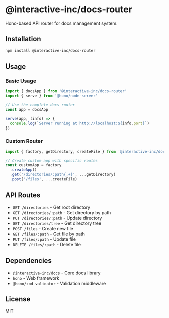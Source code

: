 # @interactive-inc/docs-router

Hono-based API router for docs management system.

## Installation

```bash
npm install @interactive-inc/docs-router
```

## Usage

### Basic Usage

```typescript
import { docsApp } from '@interactive-inc/docs-router'
import { serve } from '@hono/node-server'

// Use the complete docs router
const app = docsApp

serve(app, (info) => {
  console.log(`Server running at http://localhost:${info.port}`)
})
```

### Custom Router

```typescript
import { factory, getDirectory, createFile } from '@interactive-inc/docs-router'

// Create custom app with specific routes
const customApp = factory
  .createApp()
  .get('/directories/:path{.+}', ...getDirectory)
  .post('/files', ...createFile)
```

## API Routes

- `GET /directories` - Get root directory
- `GET /directories/:path` - Get directory by path
- `PUT /directories/:path` - Update directory
- `GET /directories/tree` - Get directory tree
- `POST /files` - Create new file
- `GET /files/:path` - Get file by path
- `PUT /files/:path` - Update file
- `DELETE /files/:path` - Delete file

## Dependencies

- `@interactive-inc/docs` - Core docs library
- `hono` - Web framework
- `@hono/zod-validator` - Validation middleware

## License

MIT